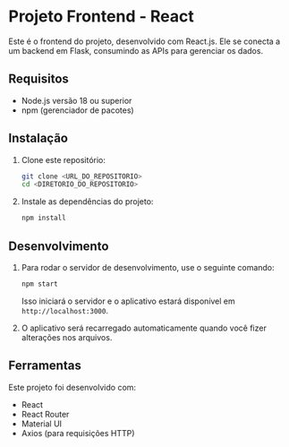 
# Projeto Frontend - React

Este é o frontend do projeto, desenvolvido com React.js. Ele se conecta a um backend em Flask, consumindo as APIs para gerenciar os dados.

## Requisitos

- Node.js versão 18 ou superior
- npm (gerenciador de pacotes)

## Instalação

1. Clone este repositório:

   ```bash
   git clone <URL_DO_REPOSITORIO>
   cd <DIRETORIO_DO_REPOSITORIO>
   ```

2. Instale as dependências do projeto:

   ```bash
   npm install
   ```

## Desenvolvimento

1. Para rodar o servidor de desenvolvimento, use o seguinte comando:

   ```bash
   npm start
   ```

   Isso iniciará o servidor e o aplicativo estará disponível em `http://localhost:3000`.

2. O aplicativo será recarregado automaticamente quando você fizer alterações nos arquivos.


## Ferramentas

Este projeto foi desenvolvido com:

- React
- React Router
- Material UI
- Axios (para requisições HTTP)
